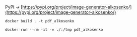 PyPi -> [https://pypi.org/project/image-generator-alkosenko/](https://pypi.org/project/image-generator-alkosenko/)


```shell
docker build . -t pdf_alkosenko
```

```shell
docker run --rm -it -v ./:/tmp pdf_alkosenko
```